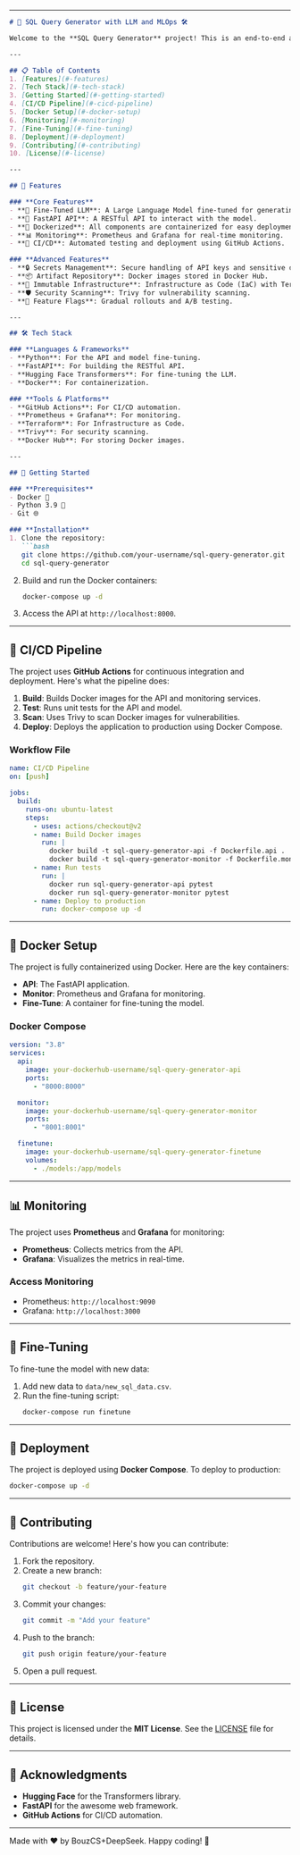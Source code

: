 
---

```markdown
# 🚀 SQL Query Generator with LLM and MLOps 🛠️

Welcome to the **SQL Query Generator** project! This is an end-to-end application that uses a fine-tuned Large Language Model (LLM) to generate SQL queries based on natural language prompts. The project includes a robust CI/CD pipeline, Docker integration, monitoring, and more! 🌟

---

## 📋 Table of Contents
1. [Features](#-features)
2. [Tech Stack](#-tech-stack)
3. [Getting Started](#-getting-started)
4. [CI/CD Pipeline](#-cicd-pipeline)
5. [Docker Setup](#-docker-setup)
6. [Monitoring](#-monitoring)
7. [Fine-Tuning](#-fine-tuning)
8. [Deployment](#-deployment)
9. [Contributing](#-contributing)
10. [License](#-license)

---

## 🌟 Features

### **Core Features**
- **🧠 Fine-Tuned LLM**: A Large Language Model fine-tuned for generating SQL queries.
- **🚀 FastAPI API**: A RESTful API to interact with the model.
- **🐳 Dockerized**: All components are containerized for easy deployment.
- **📊 Monitoring**: Prometheus and Grafana for real-time monitoring.
- **🔄 CI/CD**: Automated testing and deployment using GitHub Actions.

### **Advanced Features**
- **🔒 Secrets Management**: Secure handling of API keys and sensitive data.
- **📦 Artifact Repository**: Docker images stored in Docker Hub.
- **🔧 Immutable Infrastructure**: Infrastructure as Code (IaC) with Terraform.
- **🛡️ Security Scanning**: Trivy for vulnerability scanning.
- **🚦 Feature Flags**: Gradual rollouts and A/B testing.

---

## 🛠️ Tech Stack

### **Languages & Frameworks**
- **Python**: For the API and model fine-tuning.
- **FastAPI**: For building the RESTful API.
- **Hugging Face Transformers**: For fine-tuning the LLM.
- **Docker**: For containerization.

### **Tools & Platforms**
- **GitHub Actions**: For CI/CD automation.
- **Prometheus + Grafana**: For monitoring.
- **Terraform**: For Infrastructure as Code.
- **Trivy**: For security scanning.
- **Docker Hub**: For storing Docker images.

---

## 🚀 Getting Started

### **Prerequisites**
- Docker 🐳
- Python 3.9 🐍
- Git 🌐

### **Installation**
1. Clone the repository:
   ```bash
   git clone https://github.com/your-username/sql-query-generator.git
   cd sql-query-generator
   ```

2. Build and run the Docker containers:
   ```bash
   docker-compose up -d
   ```

3. Access the API at `http://localhost:8000`.

---

## 🔄 CI/CD Pipeline

The project uses **GitHub Actions** for continuous integration and deployment. Here's what the pipeline does:

1. **Build**: Builds Docker images for the API and monitoring services.
2. **Test**: Runs unit tests for the API and model.
3. **Scan**: Uses Trivy to scan Docker images for vulnerabilities.
4. **Deploy**: Deploys the application to production using Docker Compose.

### **Workflow File**
```yaml
name: CI/CD Pipeline
on: [push]

jobs:
  build:
    runs-on: ubuntu-latest
    steps:
      - uses: actions/checkout@v2
      - name: Build Docker images
        run: |
          docker build -t sql-query-generator-api -f Dockerfile.api .
          docker build -t sql-query-generator-monitor -f Dockerfile.monitor .
      - name: Run tests
        run: |
          docker run sql-query-generator-api pytest
          docker run sql-query-generator-monitor pytest
      - name: Deploy to production
        run: docker-compose up -d
```

---

## 🐳 Docker Setup

The project is fully containerized using Docker. Here are the key containers:

- **API**: The FastAPI application.
- **Monitor**: Prometheus and Grafana for monitoring.
- **Fine-Tune**: A container for fine-tuning the model.

### **Docker Compose**
```yaml
version: "3.8"
services:
  api:
    image: your-dockerhub-username/sql-query-generator-api
    ports:
      - "8000:8000"

  monitor:
    image: your-dockerhub-username/sql-query-generator-monitor
    ports:
      - "8001:8001"

  finetune:
    image: your-dockerhub-username/sql-query-generator-finetune
    volumes:
      - ./models:/app/models
```

---

## 📊 Monitoring

The project uses **Prometheus** and **Grafana** for monitoring:

- **Prometheus**: Collects metrics from the API.
- **Grafana**: Visualizes the metrics in real-time.

### **Access Monitoring**
- Prometheus: `http://localhost:9090`
- Grafana: `http://localhost:3000`

---

## 🧠 Fine-Tuning

To fine-tune the model with new data:

1. Add new data to `data/new_sql_data.csv`.
2. Run the fine-tuning script:
   ```bash
   docker-compose run finetune
   ```

---

## 🚀 Deployment

The project is deployed using **Docker Compose**. To deploy to production:

```bash
docker-compose up -d
```

---

## 🤝 Contributing

Contributions are welcome! Here's how you can contribute:

1. Fork the repository.
2. Create a new branch:
   ```bash
   git checkout -b feature/your-feature
   ```
3. Commit your changes:
   ```bash
   git commit -m "Add your feature"
   ```
4. Push to the branch:
   ```bash
   git push origin feature/your-feature
   ```
5. Open a pull request.

---

## 📜 License

This project is licensed under the **MIT License**. See the [LICENSE](LICENSE) file for details.

---

## 🙏 Acknowledgments

- **Hugging Face** for the Transformers library.
- **FastAPI** for the awesome web framework.
- **GitHub Actions** for CI/CD automation.

---

Made with ❤️ by BouzCS+DeepSeek. Happy coding! 🚀
```
